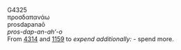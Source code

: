 G4325  
προσδαπανάω  
prosdapanaō  
*pros-dap-an-ah‘-o*  
From [4314](g4314) and [1159](g1159) to *expend* *additionally:* - spend
more.  
